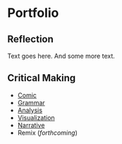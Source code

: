 # Portfolio
## Reflection

Text goes here. And some more text. 

## Critical Making

- [Comic]()
- [Grammar](grammar.html)
- [Analysis]()
- [Visualization]()
- [Narrative](narrative.html)
- Remix (<i>forthcoming</i>)